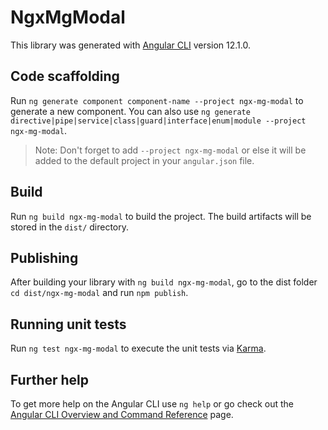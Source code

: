 # NgxMgModal

This library was generated with [Angular CLI](https://github.com/angular/angular-cli) version 12.1.0.

## Code scaffolding

Run `ng generate component component-name --project ngx-mg-modal` to generate a new component. You can also use `ng generate directive|pipe|service|class|guard|interface|enum|module --project ngx-mg-modal`.
> Note: Don't forget to add `--project ngx-mg-modal` or else it will be added to the default project in your `angular.json` file. 

## Build

Run `ng build ngx-mg-modal` to build the project. The build artifacts will be stored in the `dist/` directory.

## Publishing

After building your library with `ng build ngx-mg-modal`, go to the dist folder `cd dist/ngx-mg-modal` and run `npm publish`.

## Running unit tests

Run `ng test ngx-mg-modal` to execute the unit tests via [Karma](https://karma-runner.github.io).

## Further help

To get more help on the Angular CLI use `ng help` or go check out the [Angular CLI Overview and Command Reference](https://angular.io/cli) page.

